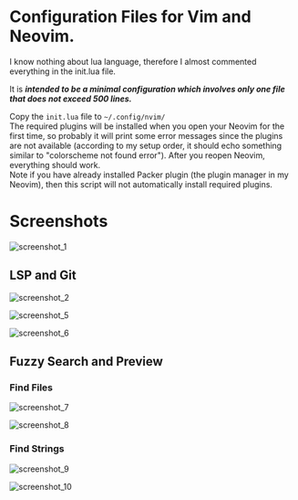 # Configuration Files for Vim and Neovim.

I know nothing about lua language, therefore I almost commented everything in the init.lua file. 

It is **_intended to be a minimal configuration which involves only one file that does not exceed 500 lines._**

Copy the `init.lua` file to `~/.config/nvim/`  
The required plugins will be installed when you open your Neovim for the first time, so probably it will print some error messages since the plugins are not available (according to my setup order, it should echo something similar to "colorscheme not found error"). After you reopen Neovim, everything should work.  
Note if you have already installed Packer plugin (the plugin manager in my Neovim), then this script will not automatically install required plugins.

# Screenshots
![screenshot_1](https://user-images.githubusercontent.com/78126249/207703394-e2e1a5a5-783a-4263-b7f6-f4effc6949fb.png)

## LSP and Git
![screenshot_2](https://user-images.githubusercontent.com/78126249/207717550-a448763b-a3e5-47a1-b9fb-2f2dd3fcc760.png)

![screenshot_5](https://user-images.githubusercontent.com/78126249/207720908-c0001cea-0cd0-4f61-8dd8-0b89556fa4e2.png)

![screenshot_6](https://user-images.githubusercontent.com/78126249/207720397-82822eef-274e-4c22-9a01-6ae86e55a324.png)


## Fuzzy Search and Preview
### Find Files
![screenshot_7](https://user-images.githubusercontent.com/78126249/207732847-96d6216a-77a7-4f67-801f-e3ef82d31152.png)

![screenshot_8](https://user-images.githubusercontent.com/78126249/207732877-2ead0afa-d1bd-483e-97ba-15c310536dbc.png)

### Find Strings
![screenshot_9](https://user-images.githubusercontent.com/78126249/207732884-25d0ca61-feb9-4b45-ab7a-b7fbe39d69d1.png)

![screenshot_10](https://user-images.githubusercontent.com/78126249/207732657-08cd49a7-4046-416e-9f5a-b162b07230c1.png)
